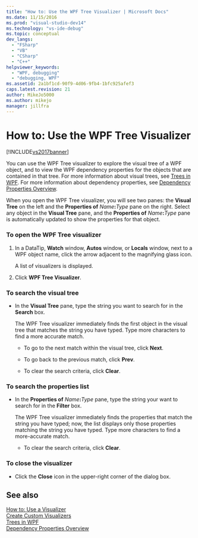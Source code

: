 ```yaml
---
title: "How to: Use the WPF Tree Visualizer | Microsoft Docs"
ms.date: 11/15/2016
ms.prod: "visual-studio-dev14"
ms.technology: "vs-ide-debug"
ms.topic: conceptual
dev_langs: 
  - "FSharp"
  - "VB"
  - "CSharp"
  - "C++"
helpviewer_keywords: 
  - "WPF, debugging"
  - "debugging, WPF"
ms.assetid: 2a1bf1cd-90f9-4d06-9fb4-1bfc925afef3
caps.latest.revision: 21
author: MikeJo5000
ms.author: mikejo
manager: jillfra
---
```

# How to: Use the WPF Tree Visualizer
[!INCLUDE[vs2017banner](../includes/vs2017banner.md)]

You can use the WPF Tree visualizer to explore the visual tree of a WPF object, and to view the WPF dependency properties for the objects that are contained in that tree. For more information about visual trees, see [Trees in WPF](https://msdn.microsoft.com/library/e83f25e5-d66b-4fc7-92d2-50130c9a6649). For more information about dependency properties, see [Dependency Properties Overview](https://msdn.microsoft.com/library/d119d00c-3afb-48d6-87a0-c4da4f83dee5).  
  
 When you open the WPF Tree visualizer, you will see two panes: the **Visual Tree** on the left and the **Properties of** _Name_**:**_Type_ pane on the right. Select any object in the **Visual Tree** pane, and the **Properties of** _Name_**:**_Type_ pane is automatically updated to show the properties for that object.  
  
### To open the WPF Tree visualizer  
  
1. In a DataTip, **Watch** window, **Autos** window, or **Locals** window, next to a WPF object name, click the arrow adjacent to the magnifying glass icon.  
  
     A list of visualizers is displayed.  
  
2. Click **WPF Tree Visualizer**.  
  
### To search the visual tree  
  
- In the **Visual Tree** pane, type the string you want to search for in the **Search** box.  
  
  The WPF Tree visualizer immediately finds the first object in the visual tree that matches the string you have typed. Type more characters to find a more accurate match.  

  - To go to the next match within the visual tree, click **Next**.  

  - To go back to the previous match, click **Prev**.  

  - To clear the search criteria, click **Clear**.  

### To search the properties list  
  
- In the **Properties of** _Name_**:**_Type_ pane, type the string your want to search for in the **Filter** box.  
  
  The WPF Tree visualizer immediately finds the properties that match the string you have typed; now, the list displays only those properties matching the string you have typed. Type more characters to find a more-accurate match.  

  - To clear the search criteria, click **Clear**.  
  
### To close the visualizer  
  
- Click the **Close** icon in the upper-right corner of the dialog box.  
  
## See also  
 [How to: Use a Visualizer](../misc/how-to-use-a-visualizer.md)   
 [Create Custom Visualizers](../debugger/create-custom-visualizers-of-data.md)   
 [Trees in WPF](https://msdn.microsoft.com/library/e83f25e5-d66b-4fc7-92d2-50130c9a6649)   
 [Dependency Properties Overview](https://msdn.microsoft.com/library/d119d00c-3afb-48d6-87a0-c4da4f83dee5)
